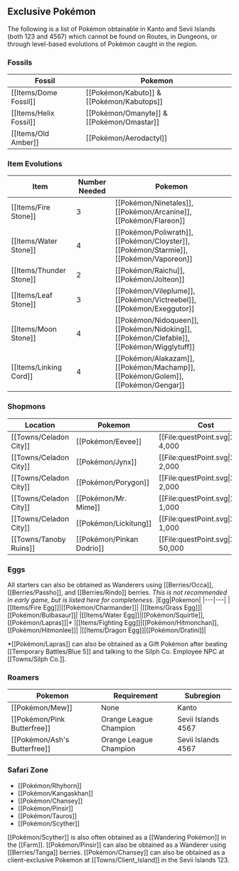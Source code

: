 ## Exclusive Pokémon

The following is a list of Pokémon obtainable in Kanto and Sevii Islands (both 123 and 4567) which cannot be found on Routes, in Dungeons, or through level-based evolutions of Pokémon caught in the region.

### Fossils
|Fossil|Pokemon|
|---|---|
|[[Items/Dome Fossil]]|[[Pokémon/Kabuto]] & [[Pokémon/Kabutops]]|
|[[Items/Helix Fossil]]|[[Pokémon/Omanyte]] & [[Pokémon/Omastar]]|
|[[Items/Old Amber]]|[[Pokémon/Aerodactyl]]|

### Item Evolutions
|Item|Number Needed|Pokemon|
|---|---|---|
|[[Items/Fire Stone]]|3|[[Pokémon/Ninetales]], [[Pokémon/Arcanine]], [[Pokémon/Flareon]]|
|[[Items/Water Stone]]|4|[[Pokémon/Poliwrath]], [[Pokémon/Cloyster]], [[Pokémon/Starmie]], [[Pokémon/Vaporeon]]|
|[[Items/Thunder Stone]]|2|[[Pokémon/Raichu]], [[Pokémon/Jolteon]]|
|[[Items/Leaf Stone]]|3|[[Pokémon/Vileplume]], [[Pokémon/Victreebel]], [[Pokémon/Exeggutor]]|
|[[Items/Moon Stone]]|4|[[Pokémon/Nidoqueen]], [[Pokémon/Nidoking]], [[Pokémon/Clefable]], [[Pokémon/Wigglytuff]]|
|[[Items/Linking Cord]]|4|[[Pokémon/Alakazam]], [[Pokémon/Machamp]], [[Pokémon/Golem]], [[Pokémon/Gengar]]|

### Shopmons
|Location|Pokemon|Cost|
|---|---|---|
|[[Towns/Celadon City]]|[[Pokémon/Eevee]]| [[File:questPoint.svg\|20px]] 4,000|
|[[Towns/Celadon City]]|[[Pokémon/Jynx]]|[[File:questPoint.svg\|20px]] 2,000|
|[[Towns/Celadon City]]|[[Pokémon/Porygon]]|[[File:questPoint.svg\|20px]] 2,000|
|[[Towns/Celadon City]]|[[Pokémon/Mr. Mime]]|[[File:questPoint.svg\|20px]] 1,000|
|[[Towns/Celadon City]]|[[Pokémon/Lickitung]]|[[File:questPoint.svg\|20px]] 1,000|
|[[Towns/Tanoby Ruins]]|[[Pokémon/Pinkan Dodrio]]|[[File:questPoint.svg\|20px]] 50,000|

### Eggs
All starters can also be obtained as Wanderers using [[Berries/Occa]], [[Berries/Passho]], and [[Berries/Rindo]] berries.
*This is not recommended in early game, but is listed here for completeness.*
|Egg|Pokemon|
|---|---|
|[[Items/Fire Egg]]|[[Pokémon/Charmander]]|
|[[Items/Grass Egg]]|[[Pokémon/Bulbasaur]]|
|[[Items/Water Egg]]|[[Pokémon/Squirtle]], [[Pokémon/Lapras]]|*
|[[Items/Fighting Egg]]|[[Pokémon/Hitmonchan]], [[Pokémon/Hitmonlee]]|
|[[Items/Dragon Egg]]|[[Pokémon/Dratini]]|

*[[Pokémon/Lapras]] can also be obtained as a Gift Pokémon after beating [[Temporary Battles/Blue 5]] and talking to the Silph Co. Employee NPC at [[Towns/Silph Co.]].

### Roamers
|Pokemon|Requirement|Subregion|
|---|---|---|
|[[Pokémon/Mew]]|None|Kanto|
|[[Pokémon/Pink Butterfree]]|Orange League Champion|Sevii Islands 4567|
|[[Pokémon/Ash's Butterfree]]|Orange League Champion|Sevii Islands 4567|

### Safari Zone

* [[Pokémon/Rhyhorn]]
* [[Pokémon/Kangaskhan]]
* [[Pokémon/Chansey]]
* [[Pokémon/Pinsir]]
* [[Pokémon/Tauros]]
* [[Pokémon/Scyther]]

[[Pokémon/Scyther]] is also often obtained as a [[Wandering Pokémon]] in the [[Farm]].
[[Pokémon/Pinsir]] can also be obtained as a Wanderer using [[Berries/Tanga]] berries.
[[Pokémon/Chansey]] can also be obtained as a client-exclusive Pokemon at [[Towns/Client_Island]] in the Sevii Islands 123.
